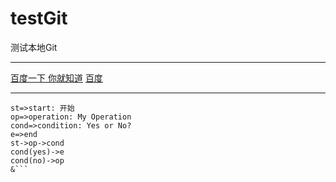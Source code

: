 # testGit
测试本地Git

---

[百度一下 你就知道](https://www.baidu.com/img/superlogo_c4d7df0a003d3db9b65e9ef0fe6da1ec.png?where=super)
[百度](www.baidu.com)

---

```flow
st=>start: 开始
op=>operation: My Operation
cond=>condition: Yes or No?
e=>end
st->op->cond
cond(yes)->e
cond(no)->op
&```
